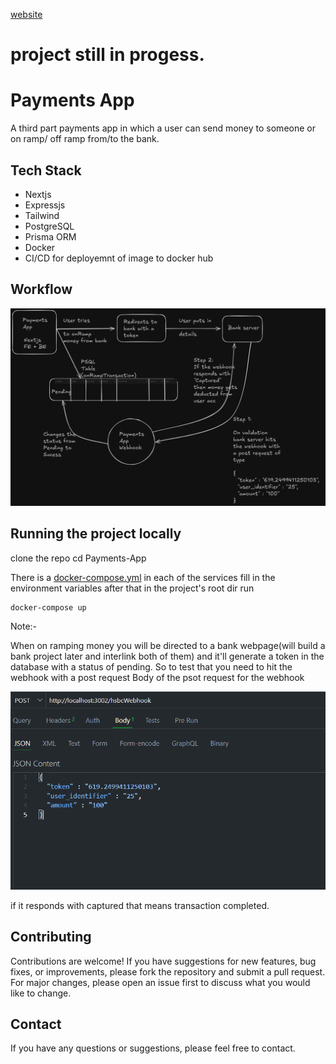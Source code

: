 [website](https://ez-pay-user-app.vercel.app/)


# project still in progess.

# Payments App

A third part payments app in which a user can send money to someone or on ramp/ off ramp from/to the bank.

## Tech Stack

- Nextjs
- Expressjs
- Tailwind
- PostgreSQL
- Prisma ORM
- Docker
- CI/CD for deployemnt of image to docker hub

## Workflow

![workflow](images/workflow.png)

## Running the project locally

clone the repo
cd Payments-App

There is a [docker-compose.yml](./docker-compose.yml) in each of the services fill in the environment variables after that in the project's root dir run

```shell
docker-compose up
```

Note:-

When on ramping money you will be directed to a bank webpage(will build a bank project later and interlink both of them) and it'll generate a token in the database with a status of pending. So to test that you need to hit the webhook with a post request
Body of the psot request for the webhook

![post req body](images/post_req.png)

if it responds with captured that means transaction completed.

## Contributing

Contributions are welcome! If you have suggestions for new features, bug fixes, or improvements, please fork the repository and submit a pull request. For major changes, please open an issue first to discuss what you would like to change.

## Contact

If you have any questions or suggestions, please feel free to contact.
